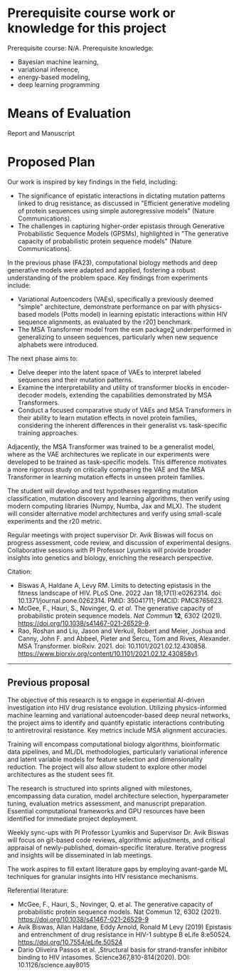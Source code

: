 # Prerequisite course work or knowledge for this project

Prerequisite course: N/A.
Prerequisite knowledge: 
- Bayesian machine learning,
- variational inference,
- energy-based modeling,
- deep learning programming

# Means of Evaluation

Report and Manuscript

# Proposed Plan

Our work is inspired by key findings in the field, including:
- The significance of epistatic interactions in dictating mutation patterns linked to drug resistance, as discussed in "Efficient generative modeling of protein sequences using simple autoregressive models" (Nature Communications).
- The challenges in capturing higher-order epistasis through Generative Probabilistic Sequence Models (GPSMs), highlighted in "The generative capacity of probabilistic protein sequence models" (Nature Communications).

In the previous phase (FA23), computational biology methods and deep generative models were adapted and applied, fostering a robust understanding of the problem space. Key findings from experiments include:
- Variational Autoencoders (VAEs), specifically a previously deemed "simple" architecture, demonstrate performance on par with physics-based models (Potts model) in learning epistatic interactions within HIV sequence alignments, as evaluated by the r20[1] benchmark.
- The MSA Transformer model from the esm package[2] underperformed in generalizing to unseen sequences, particularly when new sequence alphabets were introduced.

The next phase aims to:
- Delve deeper into the latent space of VAEs to interpret labeled sequences and their mutation patterns.
- Examine the interpretability and utility of transformer blocks in encoder-decoder models, extending the capabilities demonstrated by MSA Transformers.
- Conduct a focused comparative study of VAEs and MSA Transformers in their ability to learn mutation effects in novel protein families, considering the inherent differences in their generalist vs. task-specific training approaches.

Adjacently, the MSA Transformer was trained to be a generalist model, where as the VAE architectures we replicate in our experiments were developed to be trained as task-specific models. This difference motivates a more rigorous study on critically comparing the VAE and the MSA Transformer in learning mutation effects in unseen protein families.

The student will develop and test hypotheses regarding mutation classification, mutation discovery and learning algorithms, then verify using modern computing libraries (Numpy, Numba, Jax and MLX). The student will consider alternative model architectures and verify using small-scale experiments and the r20 metric.

Regular meetings with project supervisor Dr. Avik Biswas will focus on progress assessment, code review, and discussion of experimental designs. Collaborative sessions with PI Professor Lyumkis will provide broader insights into genetics and biology, enriching the research perspective.

[1]: https://www.nature.com/articles/s41467-021-26529-9
[2]: https://github.com/facebookresearch/esm

Citation:
- Biswas A, Haldane A, Levy RM. Limits to detecting epistasis in the fitness landscape of HIV. PLoS One. 2022 Jan 18;17(1):e0262314. doi: 10.1371/journal.pone.0262314. PMID: 35041711; PMCID: PMC8765623.
- McGee, F., Hauri, S., Novinger, Q. _et al._ The generative capacity of probabilistic protein sequence models. _Nat Commun_ **12**, 6302 (2021). https://doi.org/10.1038/s41467-021-26529-9.
- Rao, Roshan and Liu, Jason and Verkuil, Robert and Meier, Joshua and Canny, John F. and Abbeel, Pieter and Sercu, Tom and Rives, Alexander. MSA Transformer. bioRxiv. 2021. doi: 10.1101/2021.02.12.430858. https://www.biorxiv.org/content/10.1101/2021.02.12.430858v1.

---
## Previous proposal

The objective of this research is to engage in experiential AI-driven investigation into HIV drug resistance evolution. Utilizing physics-informed machine learning and variational autoencoder-based deep neural networks, the project aims to identify and quantify epistatic interactions contributing to antiretroviral resistance. Key metrics include MSA alignment accuracies.  
  
Training will encompass computational biology algorithms, bioinformatic data pipelines, and ML/DL methodologies, particularly variational inference and latent variable models for feature selection and dimensionality reduction. The project will also allow student to explore other model architectures as the student sees fit.  
  
The research is structured into sprints aligned with milestones, encompassing data curation, model architecture selection, hyperparameter tuning, evaluation metrics assessment, and manuscript preparation. Essential computational frameworks and GPU resources have been identified for immediate project deployment.
  
Weekly sync-ups with PI Professor Lyumkis and Supervisor Dr. Avik Biswas will focus on git-based code reviews, algorithmic adjustments, and critical appraisal of newly-published, domain-specific literature. Iterative progress and insights will be disseminated in lab meetings.  
  
The work aspires to fill extant literature gaps by employing avant-garde ML techniques for granular insights into HIV resistance mechanisms.  
  
Referential literature:  
- McGee, F., Hauri, S., Novinger, Q. et al. The generative capacity of probabilistic protein sequence models. Nat Commun 12, 6302 (2021). https://doi.org/10.1038/s41467-021-26529-9  
- Avik Biswas, Allan Haldane, Eddy Arnold, Ronald M Levy (2019) Epistasis and entrenchment of drug resistance in HIV-1 subtype B eLife 8:e50524. https://doi.org/10.7554/eLife.50524  
- Dario Oliveira Passos et al. ,Structural basis for strand-transfer inhibitor binding to HIV intasomes. Science367,810-814(2020). DOI: 10.1126/science.aay8015
